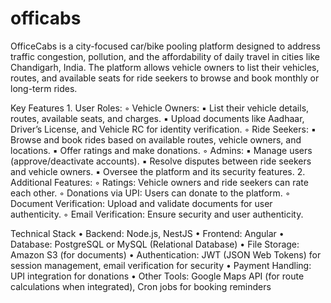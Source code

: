 # officabs
OfficeCabs is a city-focused car/bike pooling platform designed to address traffic congestion, pollution, and the affordability of daily travel in cities like Chandigarh, India. The platform allows vehicle owners to list their vehicles, routes, and available seats for ride seekers to browse and book monthly or long-term rides.

Key Features
    1. User Roles:
        ◦ Vehicle Owners:
            ▪ List their vehicle details, routes, available seats, and charges.
            ▪ Upload documents like Aadhaar, Driver’s License, and Vehicle RC for identity verification.
        ◦ Ride Seekers:
            ▪ Browse and book rides based on available routes, vehicle owners, and locations.
            ▪ Offer ratings and make donations.
        ◦ Admins:
            ▪ Manage users (approve/deactivate accounts).
            ▪ Resolve disputes between ride seekers and vehicle owners.
            ▪ Oversee the platform and its security features.
    2. Additional Features:
        ◦ Ratings: Vehicle owners and ride seekers can rate each other.
        ◦ Donations via UPI: Users can donate to the platform.
        ◦ Document Verification: Upload and validate documents for user authenticity.
        ◦ Email Verification: Ensure security and user authenticity.

Technical Stack
    • Backend: Node.js, NestJS
    • Frontend: Angular
    • Database: PostgreSQL or MySQL (Relational Database)
    • File Storage: Amazon S3 (for documents)
    • Authentication: JWT (JSON Web Tokens) for session management, email verification for security
    • Payment Handling: UPI integration for donations
    • Other Tools: Google Maps API (for route calculations when integrated), Cron jobs for booking reminders
